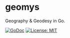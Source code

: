 # geomys
Geography &amp; Geodesy in Go.

[![GoDoc](https://godoc.org/github.com/reconditematter/geomys?status.svg)](https://godoc.org/github.com/reconditematter/geomys)
[![License: MIT](https://img.shields.io/badge/License-MIT-blue.svg)](https://opensource.org/licenses/MIT)
